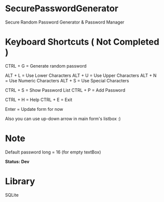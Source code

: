 # SecurePasswordGenerator

Secure Random Password Generator &amp; Password Manager

# Keyboard Shortcuts ( Not Completed )

CTRL + G = Generate random password

ALT + L = Use Lower Characters
ALT + U = Use Upper Characters
ALT + N = Use Numeric Characters
ALT + S = Use Special Characters

CTRL + S = Show Password List
CTRL + P = Add Password

CTRL + H = Help
CTRL + E = Exit

Enter = Update form for now

Also you can use up-down arrow in main form's listbox :)

# Note

Default password long = 16 (for empty textBox)

**Status: Dev**

# Library

SQLite
